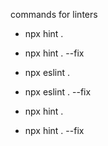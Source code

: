 

commands for linters

- npx hint .
- npx hint . --fix

- npx eslint .
- npx eslint . --fix

- npx hint .
- npx hint . --fix